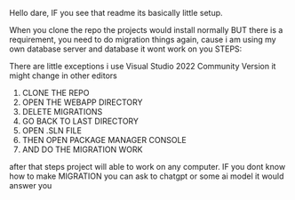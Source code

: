 Hello dare, IF you see that readme its basically little setup. 

When you clone the repo the projects would install normally BUT there is a requirement, you need to do migration things again, cause i am using my own database server and database it wont work on you STEPS:


There are little exceptions i use Visual Studio 2022 Community Version it might change in other editors

1. CLONE THE REPO
2. OPEN THE WEBAPP DIRECTORY
3. DELETE MIGRATIONS
4. GO BACK TO LAST DIRECTORY
5. OPEN .SLN FILE
6. THEN OPEN PACKAGE MANAGER CONSOLE
7. AND DO THE MIGRATION WORK
   

after that steps project will able to work on any computer. IF you dont know how to make MIGRATION you can ask to chatgpt or some ai model it would answer you
